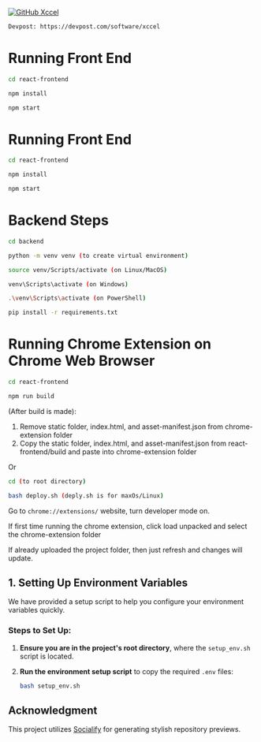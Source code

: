 [![GitHub Xccel][xccel-image]][xccel-edit-link]

[xccel-image]: https://socialify.git.ci/Jawlt/xccel/image?custom_description=%F0%9F%A5%89+Hackville+2025%0A&description=1&font=Inter&forks=1&issues=1&language=1&logo=https%3A%2F%2Fhackville.s3.us-east-1.amazonaws.com%2Fhacklogo.png&name=1&pattern=Circuit+Board&pulls=1&stargazers=1&theme=Light
[xccel-edit-link]: https://socialify.git.ci/Jawlt/xccel?custom_description=%F0%9F%A5%89%20Hackville%202025%0A&description=1&font=Inter&forks=1&issues=1&language=1&logo=https%3A%2F%2Fhackville.s3.us-east-1.amazonaws.com%2Fhacklogo.png&name=1&pattern=Circuit%20Board&pulls=1&stargazers=1&theme=Light

```bash
Devpost: https://devpost.com/software/xccel
```

# Running Front End

```bash
cd react-frontend
```
```bash
npm install
```
```bash
npm start
```

# Running Front End

```bash
cd react-frontend
```
```bash
npm install
```
```bash
npm start
```

# Backend Steps

```bash
cd backend
```
```bash
python -m venv venv (to create virtual environment)
```
```bash
source venv/Scripts/activate (on Linux/MacOS)
```
```bash
venv\Scripts\activate (on Windows)
```
```bash
.\venv\Scripts\activate (on PowerShell)
```
```bash
pip install -r requirements.txt
```

# Running Chrome Extension on Chrome Web Browser

```bash
cd react-frontend
```
```bash
npm run build
```

(After build is made):
1. Remove static folder, index.html, and asset-manifest.json from chrome-extension folder
2. Copy the static folder, index.html, and asset-manifest.json from react-frontend/build and paste into chrome-extension folder

Or
```bash
cd (to root directory)
```
```bash
bash deploy.sh (deply.sh is for maxOs/Linux)
```

Go to `chrome://extensions/` website, turn developer mode on.

If first time running the chrome extension, click load unpacked and select the chrome-extension folder

If already uploaded the project folder, then just refresh and changes will update.

## 1. Setting Up Environment Variables

We have provided a setup script to help you configure your environment variables quickly.

### Steps to Set Up:

1. **Ensure you are in the project's root directory**, where the `setup_env.sh` script is located.

2. **Run the environment setup script** to copy the required `.env` files:

   ```bash
   bash setup_env.sh
   ```

## Acknowledgment

This project utilizes [Socialify](https://socialify.git.ci/) for generating stylish repository previews.
